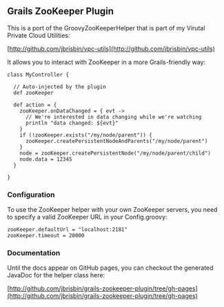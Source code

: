 ## Grails ZooKeeper Plugin

This is a port of the GroovyZooKeeperHelper that is part of my
Virutal Private Cloud Utilities:

[http://github.com/jbrisbin/vpc-utils](http://github.com/jbrisbin/vpc-utils)

It allows you to interact with ZooKeeper in a more Grails-friendly way:

<pre><code>class MyController {

  // Auto-injected by the plugin
  def zooKeeper

  def action = {
    zooKeeper.onDataChanged = { evt ->
      // We're interested in data changing while we're watching
      println "data changed: ${evt}"
    }
    if (!zooKeeper.exists("/my/node/parent")) {
      zooKeeper.createPersistentNodeAndParents("/my/node/parent")
    }
    node = zooKeeper.createPersistentNode("/my/node/parent/child")
    node.data = 12345
  }

}
</code></pre>

### Configuration

To use the ZooKeeper helper with your own ZooKeeper servers, you need
to specify a valid ZooKeeper URL in your Config.groovy:

<pre><code>zooKeeper.defaultUrl = "localhost:2181"
zooKeeper.timeout = 20000
</code></pre>

### Documentation

Until the docs appear on GitHub pages, you can checkout the generated JavaDoc
for the helper class here:

[http://github.com/jbrisbin/grails-zookeeper-plugin/tree/gh-pages](http://github.com/jbrisbin/grails-zookeeper-plugin/tree/gh-pages)